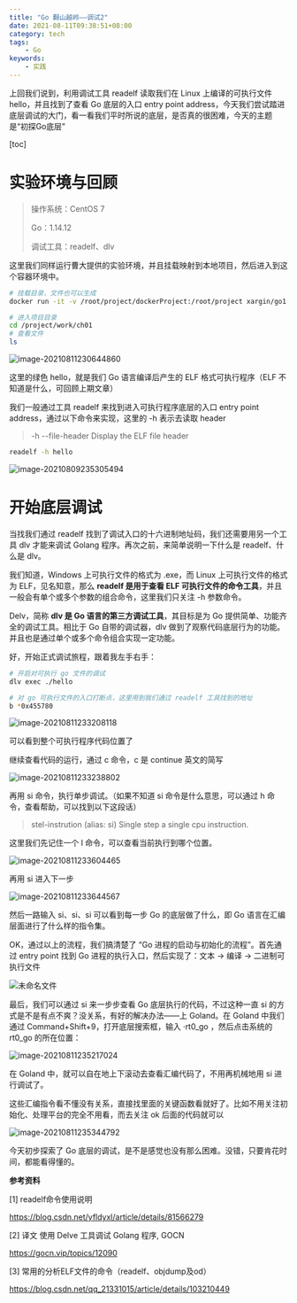 ```yaml
---
title: "Go 翻山越岭——调试2"
date: 2021-08-11T09:38:51+08:00
category: tech
tags:
    - Go
keywords:
    - 实践
---
```


上回我们说到，利用调试工具 readelf 读取我们在 Linux 上编译的可执行文件 hello，并且找到了查看 Go 底层的入口 entry point address，今天我们尝试踏进底层调试的大门，看一看我们平时所说的底层，是否真的很困难，今天的主题是“初探Go底层”

[toc]

# 实验环境与回顾

> 操作系统：CentOS 7
>
> Go：1.14.12
>
> 调试工具：readelf、dlv

这里我们同样运行曹大提供的实验环境，并且挂载映射到本地项目，然后进入到这个容器环境中。

```bash
# 挂载目录，文件也可以生成
docker run -it -v /root/project/dockerProject:/root/project xargin/go1.14.12-dev /bin/bash

# 进入项目目录
cd /project/work/ch01
# 查看文件
ls

```

![image-20210811230644860](C:\Users\Xfavor\AppData\Roaming\Typora\typora-user-images\image-20210811230644860.png)

这里的绿色 hello，就是我们 Go 语言编译后产生的 ELF 格式可执行程序（ELF 不知道是什么，可回顾上期文章）

我们一般通过工具 readelf 来找到进入可执行程序底层的入口 entry point address，通过以下命令来实现，这里的 -h 表示去读取 header

> -h --file-header	Display the ELF file header

```bash
readelf -h hello
```

![image-20210809235305494](C:\Users\Xfavor\AppData\Roaming\Typora\typora-user-images\image-20210809235305494.png)

# 开始底层调试

当找我们通过 readelf 找到了调试入口的十六进制地址码，我们还需要用另一个工具 dlv 才能来调试 Golang 程序。再次之前，来简单说明一下什么是 readelf、什么是 dlv。



我们知道，Windows 上可执行文件的格式为 .exe，而 Linux 上可执行文件的格式为 ELF，见名知意，那么 **readelf 是用于查看 ELF 可执行文件的命令工具**，并且一般会有单个或多个参数的组合命令，这里我们只关注 -h 参数命令。



Delv，简称 **dlv 是 Go 语言的第三方调试工具**，其目标是为 Go 提供简单、功能齐全的调试工具。相比于 Go 自带的调试器，dlv 做到了观察代码底层行为的功能。并且也是通过单个或多个命令组合实现一定功能。



好，开始正式调试旅程，跟着我左手右手：

```bash
# 开启对可执行 go 文件的调试
dlv exec ./hello

# 对 go 可执行文件的入口打断点，这里用到我们通过 readelf 工具找到的地址
b *0x455780
```

![image-20210811233208118](C:\Users\Xfavor\AppData\Roaming\Typora\typora-user-images\image-20210811233208118.png)

可以看到整个可执行程序代码位置了



继续查看代码的运行，通过 c 命令，c 是 continue 英文的简写

![image-20210811233238802](C:\Users\Xfavor\AppData\Roaming\Typora\typora-user-images\image-20210811233238802.png)



再用 si 命令，执行单步调试。（如果不知道 si 命令是什么意思，可以通过 h 命令，查看帮助，可以找到以下这段话）

> stel-instrution (alias: si)	Single step a single cpu instruction.

这里我们先记住一个 l 命令，可以查看当前执行到哪个位置。

![image-20210811233604465](C:\Users\Xfavor\AppData\Roaming\Typora\typora-user-images\image-20210811233604465.png)

再用 si 进入下一步

![image-20210811233644567](C:\Users\Xfavor\AppData\Roaming\Typora\typora-user-images\image-20210811233644567.png)

然后一路输入 si、si、si 可以看到每一步 Go 的底层做了什么，即 Go 语言在汇编层面进行了什么样的指令集。



OK，通过以上的流程，我们搞清楚了 “Go 进程的启动与初始化的流程”。首先通过 entry point 找到 Go 进程的执行入口，然后实现了：文本 → 编译 → 二进制可执行文件

![未命名文件](C:\Users\Xfavor\Desktop\未命名文件.png)

最后，我们可以通过 si 来一步步查看 Go 底层执行的代码，不过这种一直 si 的方式是不是有点不爽？没关系，有好的解决办法——上 Goland。在 Goland 中我们通过 Command+Shift+9，打开底层搜索框，输入 ·rt0_go ，然后点击系统的 rt0_go 的所在位置：

![image-20210811235217024](C:\Users\Xfavor\AppData\Roaming\Typora\typora-user-images\image-20210811235217024.png)

在 Goland 中，就可以自在地上下滚动去查看汇编代码了，不用再机械地用 si 进行调试了。



这些汇编指令看不懂没有关系，直接找里面的关键函数看就好了。比如不用关注初始化、处理平台的完全不用看，而去关注 ok 后面的代码就可以

![image-20210811235344792](C:\Users\Xfavor\AppData\Roaming\Typora\typora-user-images\image-20210811235344792.png)



今天初步探索了 Go 底层的调试，是不是感觉也没有那么困难。没错，只要肯花时间，都能看得懂的。



__参考资料__

[1] readelf命令使用说明

https://blog.csdn.net/yfldyxl/article/details/81566279

[2] 译文 使用 Delve 工具调试 Golang 程序, GOCN

https://gocn.vip/topics/12090

[3] 常用的分析ELF文件的命令（readelf、objdump及od）

https://blog.csdn.net/qq_21331015/article/details/103210449
